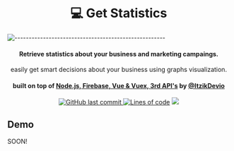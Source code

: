 <h1 align="center">
  <br>
  <!-- <a href="https://tripletview.herokuapp.com/"><img src="https://github.com/ItzikGabay/ItzikGabay/blob/main/Triplet%20(1).png?raw=true" alt="logo" width="200"></a> -->
  <br>
   💻 Get Statistics
  <br>
</h1>

![-----------------------------------------------------](https://raw.githubusercontent.com/andreasbm/readme/master/assets/lines/rainbow.png)

<h4 align="center">Retrieve statistics about your business and marketing campaings.</h4>
<p align="center">easily get smart decisions about your business using graphs visualization.</p>
<h4 align="center">built on top of <a href="https://tripletview.herokuapp.com/" target="_blank">Node.js, Firebase, Vue & Vuex, 3rd API's</a> by <a href="https://yelp-camp-live.herokuapp.com" target="_blank">@ItzikDevio</a></h4>

<p align="center">
  <a href="#">
<img alt="GitHub last commit" src="https://img.shields.io/github/last-commit/itzikgabay/find-your-place">
  </a>
  <a href="#"><img alt="Lines of code" src="https://img.shields.io/tokei/lines/github/itzikgabay/find-your-place"></a>
  <a href="#">
    <img src="https://img.shields.io/github/package-json/v/itzikgabay/find-your-place">
  </a>
</p>

## Demo

SOON!
